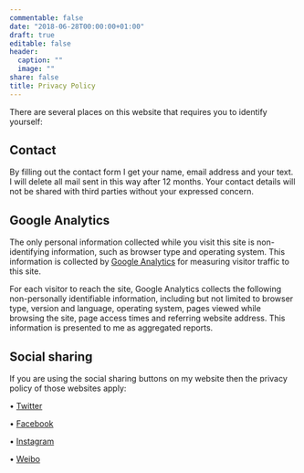 ```yaml
---
commentable: false
date: "2018-06-28T00:00:00+01:00"
draft: true
editable: false
header:
  caption: ""
  image: ""
share: false
title: Privacy Policy
---
```

There are several places on this website that requires you to identify yourself:

## Contact

By filling out the contact form I get your name, email address and your text. I will delete all mail sent in this way after 12 months. Your contact details will not be shared with third parties without your expressed concern. 

## Google Analytics

The only personal information collected while you visit this site is non-identifying information, such as browser type and operating system. This information is collected by [Google Analytics](https://analytics.google.com/) for measuring visitor traffic to this site.

For each visitor to reach the site, Google Analytics collects the following non-personally identifiable information, including but not limited to browser type, version and language, operating system, pages viewed while browsing the site, page access times and referring website address. This information is presented to me as aggregated reports.

## Social sharing

If you are using the social sharing buttons on my website then the privacy policy of those websites apply:

•	[Twitter](https://twitter.com/)

•	[Facebook](https://www.facebook.com/)

•	[Instagram](https://www.instagram.com)

•	[Weibo](https://www.weibo.com)

